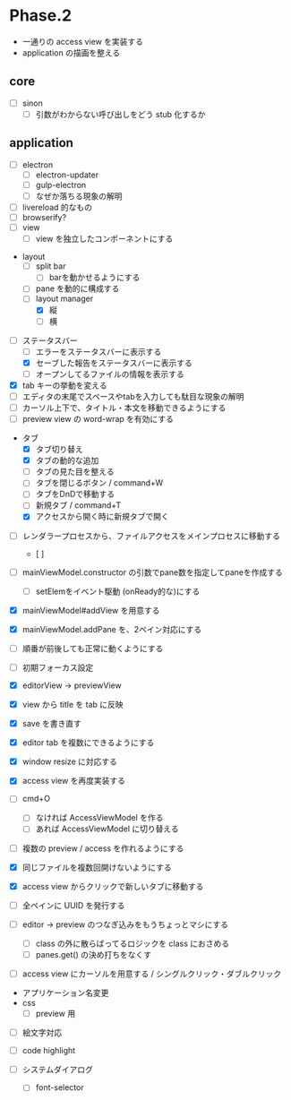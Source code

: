 Phase.2
=======

* 一通りの access view を実装する
* application の描画を整える




core
----

* [ ] sinon
	* [ ] 引数がわからない呼び出しをどう stub 化するか

application
-----------

* [ ] electron
	* [ ] electron-updater
	* [ ] gulp-electron
	* [ ] なぜか落ちる現象の解明
* [ ] livereload 的なもの
* [ ] browserify?
* [ ] view
	* [ ] view を独立したコンポーネントにする
* layout
    * [ ] split bar
        * [ ] barを動かせるようにする
    * [ ] pane を動的に構成する
	* [ ] layout manager
		* [x] 縦
		* [ ] 横
* [ ] ステータスバー
	* [ ] エラーをステータスバーに表示する
	* [x] セーブした報告をステータスバーに表示する
	* [ ] オープンしてるファイルの情報を表示する
* [x] tab キーの挙動を変える
* [ ] エディタの末尾でスペースやtabを入力しても駄目な現象の解明
* [ ] カーソル上下で、タイトル・本文を移動できるようにする
* [ ] preview view の word-wrap を有効にする
* タブ
	- [x] タブ切り替え
	- [x] タブの動的な追加
	- [ ] タブの見た目を整える
	- [ ] タブを閉じるボタン / command+W
	- [ ] タブをDnDで移動する
	- [ ] 新規タブ / command+T
	- [x] アクセスから開く時に新規タブで開く
* [ ] レンダラープロセスから、ファイルアクセスをメインプロセスに移動する
	- [ ] 


* [ ] mainViewModel.constructor の引数でpane数を指定してpaneを作成する
	- [ ] setElemをイベント駆動 (onReady的な)にする
* [x] mainViewModel#addView を用意する
* [x] mainViewModel.addPane を、2ペイン対応にする
* [ ] 順番が前後しても正常に動くようにする
* [ ] 初期フォーカス設定
* [x] editorView -> previewView
* [x] view から title を tab に反映
* [x] save を書き直す
* [x] editor tab を複数にできるようにする
* [x] window resize に対応する
* [x] access view を再度実装する
* [ ] cmd+O
	* [ ] なければ AccessViewModel を作る
	* [ ] あれば AccessViewModel に切り替える
* [ ] 複数の preview / access を作れるようにする
* [x] 同じファイルを複数回開けないようにする
* [x] access view からクリックで新しいタブに移動する
* [ ] 全ペインに UUID を発行する
* [ ] editor -> preview のつなぎ込みをもうちょっとマシにする
	* [ ] class の外に散らばってるロジックを class におさめる
	* [ ] panes.get() の決め打ちをなくす
* [ ] access view にカーソルを用意する / シングルクリック・ダブルクリック

* アプリケーション名変更
* css
	- [ ] preview 用
* [ ] 絵文字対応
* [ ] code highlight

* [ ] システムダイアログ
	- [ ] font-selector
